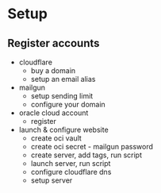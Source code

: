 # Setup

## Register accounts

* cloudflare
    * buy a domain
    * setup an email alias
* mailgun
    * setup sending limit
    * configure your domain
* oracle cloud account
    * register
* launch & configure website
    * create oci vault
    * create oci secret - mailgun password
    * create server, add tags, run script
    * launch server, run script
    * configure cloudflare dns
    * setup server
